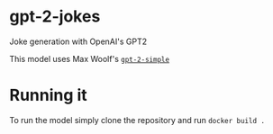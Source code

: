 # gpt-2-jokes
Joke generation with OpenAI's GPT2

This model uses Max Woolf's [`gpt-2-simple`](https://github.com/minimaxir/gpt-2-simple)

# Running it
To run the model simply clone the repository and run `docker build .`
